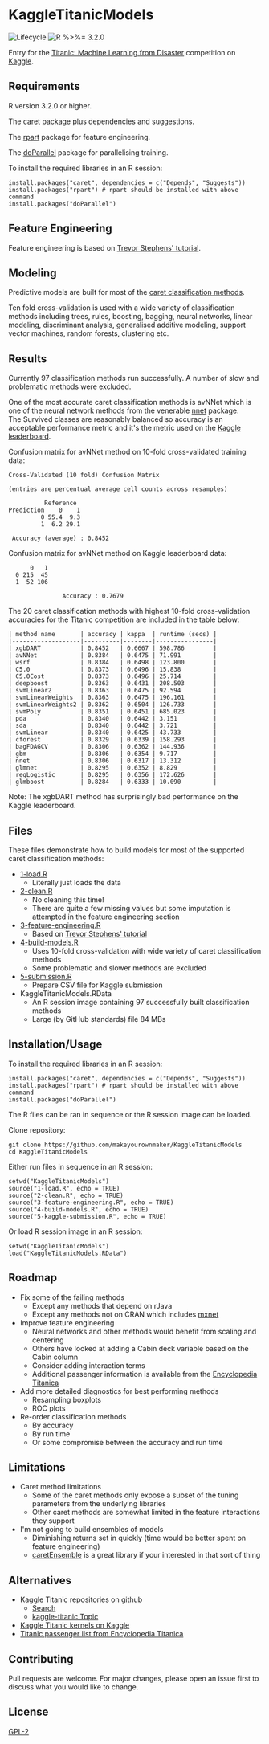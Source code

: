 
# KaggleTitanicModels

![Lifecycle
](https://img.shields.io/badge/lifecycle-experimental-orange.svg?style=flat)
![R
%>%= 3.2.0](https://img.shields.io/badge/R->%3D3.2.0-blue.svg?style=flat)

Entry for the [Titanic: Machine Learning from Disaster](https://www.kaggle.com/c/titanic/) 
competition on [Kaggle](https://www.kaggle.com/).


## Requirements

R version 3.2.0 or higher.  

The [caret](http://topepo.github.io/caret/) package plus dependencies and 
suggestions.

The [rpart](https://cran.r-project.org/web/packages/rpart/index.html) 
package for feature engineering.

The [doParallel](https://cran.r-project.org/web/packages/doParallel/index.html)
package for parallelising training.

To install the required libraries in an R session:
```
install.packages("caret", dependencies = c("Depends", "Suggests"))
install.packages("rpart") # rpart should be installed with above command
install.packages("doParallel")
```


## Feature Engineering

Feature engineering is based on 
[Trevor Stephens' tutorial](https://trevorstephens.com/kaggle-titanic-tutorial/r-part-4-feature-engineering/).


## Modeling

Predictive models are built for most of the 
[caret classification methods](https://topepo.github.io/caret/available-models.html).

Ten fold cross-validation is used with a wide variety of classification methods 
including trees, rules, boosting, bagging, neural networks, linear modeling, 
discriminant analysis, generalised additive modeling, support vector machines, 
random forests, clustering etc.


## Results

Currently 97 classification methods run successfully.  A number of slow
and problematic methods were excluded.

One of the most accurate caret classification methods is avNNet which is one 
of the neural network methods from the venerable
[nnet](https://cran.r-project.org/web/packages/nnet/index.html) package.  
The Survived classes are reasonably balanced so accuracy is an acceptable
performance metric and it's the metric used on the 
[Kaggle leaderboard](https://www.kaggle.com/c/titanic/leaderboard).

Confusion matrix for avNNet method on 10-fold cross-validated training data:
```
Cross-Validated (10 fold) Confusion Matrix

(entries are percentual average cell counts across resamples)

          Reference
Prediction    0    1
         0 55.4  9.3
         1  6.2 29.1

 Accuracy (average) : 0.8452
```

Confusion matrix for avNNet method on Kaggle leaderboard data:
```
      0   1
  0 215  45
  1  52 106

               Accuracy : 0.7679
```

The 20 caret classification methods with highest 10-fold cross-validation 
accuracies for the Titanic competition are included in the table below:

    | method name       | accuracy | kappa  | runtime (secs) |
    |-------------------|----------|--------|----------------|
    | xgbDART           | 0.8452   | 0.6667 | 598.786        |
    | avNNet            | 0.8384   | 0.6475 | 71.991         |
    | wsrf              | 0.8384   | 0.6498 | 123.800        |
    | C5.0              | 0.8373   | 0.6496 | 15.838         |
    | C5.0Cost          | 0.8373   | 0.6496 | 25.714         |
    | deepboost         | 0.8363   | 0.6431 | 208.503        |
    | svmLinear2        | 0.8363   | 0.6475 | 92.594         |
    | svmLinearWeights  | 0.8363   | 0.6475 | 196.161        |
    | svmLinearWeights2 | 0.8362   | 0.6504 | 126.733        |
    | svmPoly           | 0.8351   | 0.6451 | 685.023        |
    | pda               | 0.8340   | 0.6442 | 3.151          |
    | sda               | 0.8340   | 0.6442 | 3.721          |
    | svmLinear         | 0.8340   | 0.6425 | 43.733         |
    | cforest           | 0.8329   | 0.6339 | 158.293        |
    | bagFDAGCV         | 0.8306   | 0.6362 | 144.936        |
    | gbm               | 0.8306   | 0.6354 | 9.717          |
    | nnet              | 0.8306   | 0.6317 | 13.312         |
    | glmnet            | 0.8295   | 0.6352 | 8.829          |
    | regLogistic       | 0.8295   | 0.6356 | 172.626        |
    | glmboost          | 0.8284   | 0.6333 | 10.090         |

Note: The xgbDART method has surprisingly bad performance on the Kaggle
leaderboard.


## Files

These files demonstrate how to build models for most of the supported caret classification methods:

 * [1-load.R](https://github.com/makeyourownmaker/KaggleTitanicModels/blob/master/1-load.R)
   * Literally just loads the data
 * [2-clean.R](https://github.com/makeyourownmaker/KaggleTitanicModels/blob/master/2-clean.R)
   * No cleaning this time!
   * There are quite a few missing values but some imputation is attempted in the feature engineering section
 * [3-feature-engineering.R](https://github.com/makeyourownmaker/KaggleTitanicModels/blob/master/3-feature-engineering.R)
   * Based on [Trevor Stephens' tutorial](https://trevorstephens.com/kaggle-titanic-tutorial/r-part-4-feature-engineering/)
 * [4-build-models.R](https://github.com/makeyourownmaker/KaggleTitanicModels/blob/master/4-build-models.R)
   * Uses 10-fold cross-validation with wide variety of caret classification methods
   * Some problematic and slower methods are excluded
 * [5-submission.R](https://github.com/makeyourownmaker/KaggleTitanicModels/blob/master/5-kaggle-submission.R)
   * Prepare CSV file for Kaggle submission
 * KaggleTitanicModels.RData
   * An R session image containing 97 successfully built classification methods
   * Large (by GitHub standards) file 84 MBs


## Installation/Usage

To install the required libraries in an R session:
```
install.packages("caret", dependencies = c("Depends", "Suggests"))
install.packages("rpart") # rpart should be installed with above command
install.packages("doParallel")
```

The R files can be ran in sequence or the R session image can be loaded.

Clone repository:
```
git clone https://github.com/makeyourownmaker/KaggleTitanicModels
cd KaggleTitanicModels
```

Either run files in sequence in an R session:
```
setwd("KaggleTitanicModels")
source("1-load.R", echo = TRUE)
source("2-clean.R", echo = TRUE)
source("3-feature-engineering.R", echo = TRUE)
source("4-build-models.R", echo = TRUE)
source("5-kaggle-submission.R", echo = TRUE)
```

Or load R session image in an R session:
```
setwd("KaggleTitanicModels")
load("KaggleTitanicModels.RData")
```


## Roadmap

* Fix some of the failing methods
  * Except any methods that depend on rJava
  * Except any methods not on CRAN which includes [mxnet](https://mxnet.apache.org/)
* Improve feature engineering
  * Neural networks and other methods would benefit from scaling and centering
  * Others have looked at adding a Cabin deck variable based on the Cabin column
  * Consider adding interaction terms
  * Additional passenger information is available from the [Encyclopedia Titanica](https://www.encyclopedia-titanica.org/)
* Add more detailed diagnostics for best performing methods
  * Resampling boxplots
  * ROC plots
* Re-order classification methods
  * By accuracy 
  * By run time
  * Or some compromise between the accuracy and run time
    

## Limitations

* Caret method limitations
  * Some of the caret methods only expose a subset of the tuning parameters 
    from the underlying libraries
  * Other caret methods are somewhat limited in the feature interactions they
    support
* I'm not going to build ensembles of models
  * Diminishing returns set in quickly (time would be better spent on feature 
    engineering)
  * [caretEnsemble](https://cran.r-project.org/web/packages/caretEnsemble/) is 
    a great library if your interested in that sort of thing


## Alternatives

* Kaggle Titanic repositories on github
  * [Search](https://github.com/search?q=kaggle+titanic)
  * [kaggle-titanic Topic](https://github.com/topics/kaggle-titanic)
* [Kaggle Titanic kernels on Kaggle](https://www.kaggle.com/c/titanic/kernels)
* [Titanic passenger list from Encyclopedia Titanica](https://www.encyclopedia-titanica.org/titanic-passenger-list/)


## Contributing

Pull requests are welcome.  For major changes, please open an issue first to discuss what you would like to change.


## License
[GPL-2](https://www.gnu.org/licenses/old-licenses/gpl-2.0.en.html)

